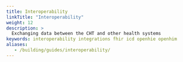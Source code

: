 ```yaml
---
title: Interoperability
linkTitle: "Interoperability"
weight: 12
description: >
  Exchanging data between the CHT and other health systems 
keywords: interoperability integrations fhir icd openhie openhim
aliases:
   - /building/guides/interoperability/
---
```


